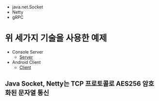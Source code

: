 - java.net.Socket
- Netty
- gRPC

# 위 세가지 기술을 사용한 예제

- Console Server
  - [Server](/protobuf-server)
- Android Client
  - [Client](/protobuf-client)
  
 ## Java Socket, Netty는 TCP 프로토콜로 AES256 암호화된 문자열 통신
